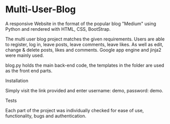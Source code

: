 # Multi-User-Blog

A responsive Website in the format of the popular blog "Medium" using Python and rendered with HTML, CSS, BootStrap.

The multi user blog project matches the given requirements. Users are able to register, log in, leave posts, leave comments, leave likes.
As well as edit, change & delete posts, likes and comments. Google app engine and jinja2 were mainly used.

blog.py holds the main back-end code, the templates in the folder are used as the front end parts.

Installation

Simply visit the link provided and enter username: demo, password: demo.

Tests

Each part of the project was individually checked for ease of use, functionality, bugs and authentication.
